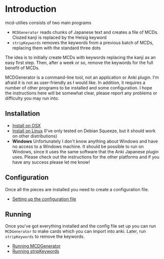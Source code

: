 # Introduction #

mcd-utilies consists of two main programs
  * `MCDGenerator` reads chunks of Japanese text and creates a file of MCDs.  Clozed kanji is replaced by the Heisig keyword
  * `stripKeywords` removes the keywords from a previous batch of MCDs, replacing them with the standard three dots

The idea is to initially create MCDs with keywords replacing the kanji as an easy first step.  Then, after a week or so, remove the keywords for the full benefit of MCDs.

MCDGenerator is a command-line tool, not an application or Anki plugin.  I'm afraid it is not as user-friendly as I would like.  In addition, it requires a number of other programs to be installed and some configuration.  I hope the instructions here will be somewhat clear, please report any problems or difficulty you may run into.

## Installation ##

  * [Install on OSX](InstallOSX.md)
  * [Install on Linux](InstallLinux.md) (I've only tested on Debian Squeeze, but it should work on other distributions)
  * **Windows** Unfortunately I don't know anything about Windows and have no access to a Windows machine.  It should be possible to run on Windows, since it uses the same software that the Anki Japanese plugin uses.  Please check out the instructions for the other platforms and if you have any success please let me know!

## Configuration ##

Once all the pieces are installed you need to create a configuration file.

  * [Setting up the configuration file](ConfigFile.md)

## Running ##

Once you've got everything installed and the config file set up you can run `MCDGenerator` to make cards which you can import into anki.  Later, run `stripKeywords` to remove the keywords.

  * [Running MCDGenerator](RunMCDGenerator.md)
  * [Running stripKeywords](RunStripKeywords.md)